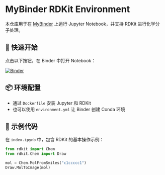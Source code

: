 # MyBinder RDKit Environment

本仓库用于在 [MyBinder](https://mybinder.org/) 上运行 Jupyter Notebook，并支持 RDKit 进行化学分子处理。

## 🚀 快速开始

点击以下按钮，在 Binder 中打开 Notebook：

[![Binder](https://mybinder.org/badge_logo.svg)](https://mybinder.org/v2/gh/YOUR_GITHUB_USERNAME/mybinder-rdkit/HEAD)

## 📦 环境配置

- 通过 `Dockerfile` 安装 Jupyter 和 RDKit
- 也可以使用 `environment.yml` 让 Binder 创建 Conda 环境

## 📜 示例代码

在 `index.ipynb` 中，包含 RDKit 的基本操作示例：
```python
from rdkit import Chem
from rdkit.Chem import Draw

mol = Chem.MolFromSmiles("c1ccccc1")
Draw.MolToImage(mol)
